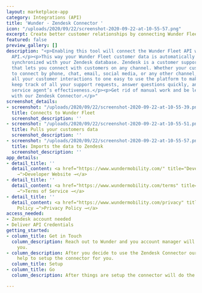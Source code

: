 ```yaml
---
layout: marketplace-app
category: Integrations (API)
title: 'Wunder - Zendesk Connector '
icon: "/uploads/2020/09/22/screenshot-2020-09-22-at-10-55-57.png"
excerpt: Create better customer relationships by connecting Wunder Fleet & Zendesk.
featured: false
preview_gallery: []
description: "<p>Enabling this tool will connect the Wunder Fleet API with the Zendesk
  API.</p><p>This way your Wunder Fleet customer data is automatically &amp; seamlessly
  synchronized with your Zendesk database. Zendesk is a customer support platform
  that lets you connect with customers on any channel. Whether your customers want
  to connect by phone, chat, email, social media, or any other channel, Zendesk brings
  all your customer interactions to one easy to use the platform to make it easy to
  keep track of all your support requests, answer questions quickly, and monitor customer
  service agent’s effectiveness.</p><p>Get rid of manual work and be less error-prone
  with our Zendesk Connector.</p>"
screenshot_details:
- screenshot: "/uploads/2020/09/22/screenshot-2020-09-22-at-10-55-39.png"
  title: Connects to Wunder Fleet
  screenshot_description: ''
- screenshot: "/uploads/2020/09/22/screenshot-2020-09-22-at-10-55-51.png"
  title: Pulls your customers data
  screenshot_description: ''
- screenshot: "/uploads/2020/09/22/screenshot-2020-09-22-at-10-55-57.png"
  title: Imports the data to Zendesk
  screenshot_description: ''
app_details:
- detail_title: ''
  detail_content: <a href="https://www.wundermobility.com/" title="Developer Website
    →">Developer Website →</a>
- detail_title: ''
  detail_content: <a href="https://www.wundermobility.com/terms" title="Terms of Service
    →">Terms of Service →</a>
- detail_title: ''
  detail_content: <a href="https://www.wundermobility.com/privacy" title="Privacy
    Policy →">Privacy Policy →</a>
access_needed:
- Zendesk account needed
- Deliver API Credentials
getting_started:
- column_title: Get in Touch
  column_description: Reach out to Wunder and you account manager will get back to
    you.
- column_description: After you decide to use the Zendesk Connector our team will
    help to setup the connector for you.
  column_title: Setup
- column_title: Go
  column_description: After things are setup the connector will do the work for you.

---
```

